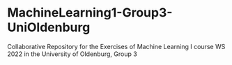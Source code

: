 # MachineLearning1-Group3-UniOldenburg
Collaborative Repository for the Exercises of Machine Learning I course WS 2022 in the University of Oldenburg, Group 3
